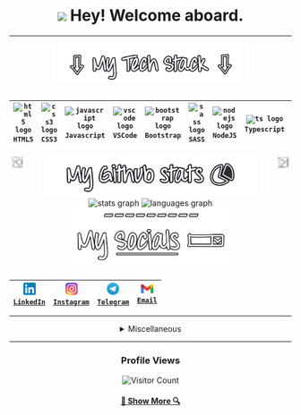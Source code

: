
<h1 align="center"><img src="https://media.tenor.com/eT_e-q0D5xoAAAAi/long-livethe-blob-sunglasses.gif" width="30px"> Hey! Welcome aboard. </h1>

___

<!-- <img align="right" height="150" src="https://avatars.githubusercontent.com/u/109812198?v=4"  /> -->

<div align="center">
<img align="center" src="assets/tech-stack.png" width="350px" /><br>
<br>

|<code><img src="https://cdn.jsdelivr.net/gh/devicons/devicon/icons/html5/html5-original.svg" width="25" alt="html5 logo" /></code><br>`HTML5`|<code><img src="https://cdn.jsdelivr.net/gh/devicons/devicon/icons/css3/css3-original.svg" width="25" alt="css3 logo" /></code><br>`CSS3`|<code><img src="https://cdn.jsdelivr.net/gh/devicons/devicon/icons/javascript/javascript-original.svg" width="25" alt="javascript logo" /></code><br>`Javascript`|<code><img src="https://cdn.jsdelivr.net/gh/devicons/devicon/icons/vscode/vscode-original.svg" width="25" alt="vscode logo" /></code><br>`VSCode`|<code><img src="https://cdn.jsdelivr.net/gh/devicons/devicon/icons/bootstrap/bootstrap-original.svg" width="25" alt="bootstrap logo" /></code><br>`Bootstrap`|<code><img src="https://cdn.jsdelivr.net/gh/devicons/devicon/icons/sass/sass-original.svg" width="25" alt="sass logo" /></code><br>`SASS`|<code><img src="https://cdn.jsdelivr.net/gh/devicons/devicon/icons/nodejs/nodejs-plain.svg" width="25" alt="nodejs logo" /></code><br>`NodeJS`|<code><img src="https://cdn.jsdelivr.net/gh/devicons/devicon/icons/typescript/typescript-original.svg" width="25" alt="ts logo" /></code><br>`Typescript`|<code><img src="https://cdn.jsdelivr.net/gh/devicons/devicon/icons/angularjs/angularjs-plain.svg" width="25" alt="angular logo" /></code><br>`Angular`|<code><img src="https://cdn.jsdelivr.net/gh/devicons/devicon/icons/java/java-original.svg" width="25" alt="java logo" /></code><br>`Java`|<code><img src="https://cdn.jsdelivr.net/gh/devicons/devicon/icons/postgresql/postgresql-plain.svg" width="25" alt="postgresql logo" /></code><br>`PostgreSQL`|<code><img src="https://cdn.jsdelivr.net/gh/devicons/devicon/icons/spring/spring-original.svg" width="25" alt="spring logo" /></code><br>`Spring`|
| --- | --- | --- | --- | --- | --- | --- | --- | --- | --- | --- | --- |
<!-- Made with love by Globulo <3 -->
<img align="left" src="assets/arrow-left.png" width="30px" />
<img align="right" src="assets/arrow-right.png" width="30px" />
<img align="center" src="assets/github-stats.png" width="400px" />
</div>

<div align="center">
      <img src="https://github-readme-stats.vercel.app/api?hide_title=false&hide_rank=true&show_icons=true&include_all_commits=true&count_private=true&disable_animations=false&theme=dracula&locale=en&hide_border=false&username=GlobuloBianco" height="150" alt="stats graph"  />
      <img src="https://github-readme-stats.vercel.app/api/top-langs?locale=en&hide_title=false&layout=compact&card_width=320&langs_count=5&theme=dracula&hide_border=false&username=GlobuloBianco" height="150" alt="languages graph"  />
      <!-- <img src="https://github-readme-stats.vercel.app/api?username=GlobuloBianco"  /> -->
</div>

<div align="center">
      <img src="assets/social.png" width="300px" />

|<code><a href="https://www.linkedin.com/in/francescowu/"><img width="22px" src="assets/linkedin.svg"> LinkedIn</a></code>|<code><a href="https://www.instagram.com/wjh_asleep/"><img width="22px" src="assets/instagram.svg"> Instagram</a></code>|<code><a href="https://telegram.me/iglobulo"><img width="22px" src="assets/telegram.svg"> Telegram</a></code>|<code><a href="mailto:francescowjh.dev@gmail.com"><img width="22px" src="assets/gmail.svg"> Email</a></code>|
| --- | --- | --- | --- |

</div>

___

<details>
<summary align="center">
      Miscellaneous
</summary>
<br>
<div align="center">
<img height="150" width="150" src="https://media4.giphy.com/media/5UxOaUbUVGm6vjoD7A/giphy.gif?cid=ecf05e47j52mphljuzhlc7a9j6y3ewfkg86gr9feyxd4xo12&rid=giphy.gif&ct=g"  />
<h3>&nbsp;&nbsp;Playing on Spotify:</h3>
<div>
  <a href="https://open.spotify.com/user/Globulo">
    <img src="https://spotify-github-profile.vercel.app/api/view?uid=y5u3x5jf0xyaz9doyjzzg97ob&cover_image=true&theme=novatorem&show_offline=false&bar_color=53b14f&bar_color_cover=false" alt="Spotify recently played"  />
  </a>
</div>
</div>
</details>

___
<!--https://media0.giphy.com/media/QyPgvXCIQ1nbCRDIXS/giphy.gif?cid=ecf05e47cnvlb3b4qn1z3p2eyej9c0nevm41k821jafwn4k1&rid=giphy.gif&ct=g-->
<div align="center">
      <h3>Profile Views</h3>
      
![Visitor Count](https://profile-counter.glitch.me/GlobuloBianco/count.svg)
      
</div>

<h4 align="center">
  <a href="https://github.com/GlobuloBianco?tab=repositories" title="Show Repositories">🔎 Show More 🔍</a>
</h4>
